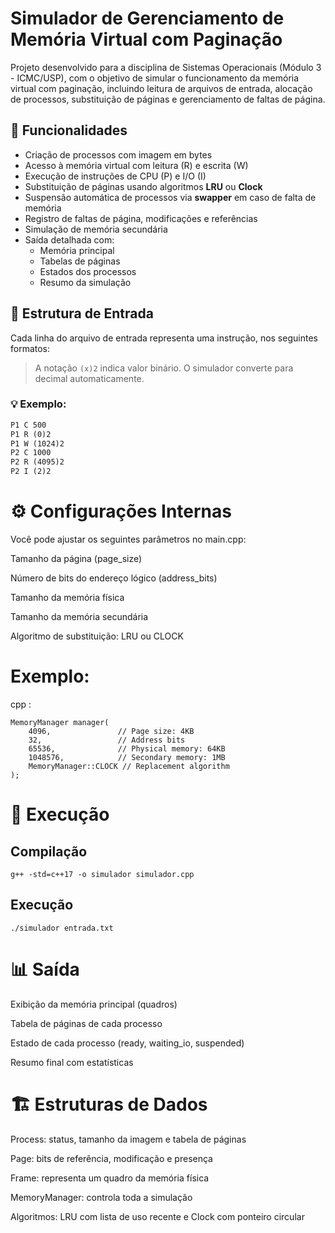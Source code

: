 # Simulador de Gerenciamento de Memória Virtual com Paginação

Projeto desenvolvido para a disciplina de Sistemas Operacionais (Módulo 3 - ICMC/USP), com o objetivo de simular o funcionamento da memória virtual com paginação, incluindo leitura de arquivos de entrada, alocação de processos, substituição de páginas e gerenciamento de faltas de página.

## 🧠 Funcionalidades

- Criação de processos com imagem em bytes
- Acesso à memória virtual com leitura (R) e escrita (W)
- Execução de instruções de CPU (P) e I/O (I)
- Substituição de páginas usando algoritmos **LRU** ou **Clock**
- Suspensão automática de processos via **swapper** em caso de falta de memória
- Registro de faltas de página, modificações e referências
- Simulação de memória secundária
- Saída detalhada com:
  - Memória principal
  - Tabelas de páginas
  - Estados dos processos
  - Resumo da simulação

## 📂 Estrutura de Entrada

Cada linha do arquivo de entrada representa uma instrução, nos seguintes formatos:


> A notação `(x)2` indica valor binário. O simulador converte para decimal automaticamente.

### 💡 Exemplo:
```txt
P1 C 500
P1 R (0)2
P1 W (1024)2
P2 C 1000
P2 R (4095)2
P2 I (2)2
``` 
# ⚙️ Configurações Internas
Você pode ajustar os seguintes parâmetros no main.cpp:

Tamanho da página (page_size)

Número de bits do endereço lógico (address_bits)

Tamanho da memória física

Tamanho da memória secundária

Algoritmo de substituição: LRU ou CLOCK

# Exemplo:
cpp : 
```
MemoryManager manager(
    4096,               // Page size: 4KB
    32,                 // Address bits
    65536,              // Physical memory: 64KB
    1048576,            // Secondary memory: 1MB
    MemoryManager::CLOCK // Replacement algorithm
);
```
# 🧪 Execução
## Compilação

`g++ -std=c++17 -o simulador simulador.cpp`

## Execução

`./simulador entrada.txt`


# 📊 Saída
Exibição da memória principal (quadros)

Tabela de páginas de cada processo

Estado de cada processo (ready, waiting_io, suspended)

Resumo final com estatísticas

# 🏗️ Estruturas de Dados
Process: status, tamanho da imagem e tabela de páginas

Page: bits de referência, modificação e presença

Frame: representa um quadro da memória física

MemoryManager: controla toda a simulação

Algoritmos: LRU com lista de uso recente e Clock com ponteiro circular


